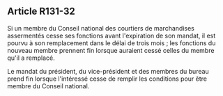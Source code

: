 Article R131-32
----
Si un membre du Conseil national des courtiers de marchandises assermentés cesse
ses fonctions avant l'expiration de son mandat, il est pourvu à son remplacement
dans le délai de trois mois ; les fonctions du nouveau membre prennent fin
lorsque auraient cessé celles du membre qu'il a remplacé.

Le mandat du président, du vice-président et des membres du bureau prend fin
lorsque l'intéressé cesse de remplir les conditions pour être membre du Conseil
national.

